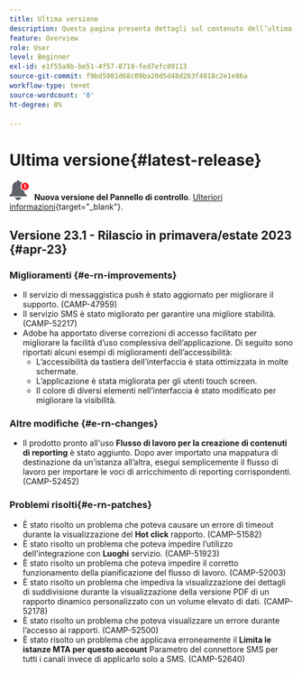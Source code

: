 ```yaml
---
title: Ultima versione
description: Questa pagina presenta dettagli sul contenuto dell’ultima versione Campaign Standard
feature: Overview
role: User
level: Beginner
exl-id: e1f55a9b-be51-4f57-8719-fed7efc89113
source-git-commit: f9bd5901d68c09ba20d5d48d263f4818c2e1e86a
workflow-type: tm+mt
source-wordcount: '0'
ht-degree: 0%

---
```



# Ultima versione{#latest-release}

![Pannello di controllo](assets/do-not-localize/cp-icon.png) **Nuova versione del Pannello di controllo**. [Ulteriori informazioni](https://experienceleague.adobe.com/docs/control-panel/using/release-notes.html?lang=it){target="_blank"}.

## Versione 23.1 - Rilascio in primavera/estate 2023 {#apr-23}

### Miglioramenti {#e-rn-improvements}

* Il servizio di messaggistica push è stato aggiornato per migliorare il supporto. (CAMP-47959)
* Il servizio SMS è stato migliorato per garantire una migliore stabilità. (CAMP-52217)
* Adobe ha apportato diverse correzioni di accesso facilitato per migliorare la facilità d’uso complessiva dell’applicazione. Di seguito sono riportati alcuni esempi di miglioramenti dell’accessibilità:
   * L’accessibilità da tastiera dell’interfaccia è stata ottimizzata in molte schermate.
   * L’applicazione è stata migliorata per gli utenti touch screen.
   * Il colore di diversi elementi nell’interfaccia è stato modificato per migliorare la visibilità.

### Altre modifiche {#e-rn-changes}

* Il prodotto pronto all&#39;uso **Flusso di lavoro per la creazione di contenuti di reporting** è stato aggiunto. Dopo aver importato una mappatura di destinazione da un’istanza all’altra, esegui semplicemente il flusso di lavoro per importare le voci di arricchimento di reporting corrispondenti. (CAMP-52452)

### Problemi risolti{#e-rn-patches}

* È stato risolto un problema che poteva causare un errore di timeout durante la visualizzazione del **Hot click** rapporto. (CAMP-51582)
* È stato risolto un problema che poteva impedire l’utilizzo dell’integrazione con **Luoghi** servizio. (CAMP-51923)
* È stato risolto un problema che poteva impedire il corretto funzionamento della pianificazione del flusso di lavoro. (CAMP-52003)
* È stato risolto un problema che impediva la visualizzazione dei dettagli di suddivisione durante la visualizzazione della versione PDF di un rapporto dinamico personalizzato con un volume elevato di dati. (CAMP-52178)
* È stato risolto un problema che poteva visualizzare un errore durante l’accesso ai rapporti. (CAMP-52500)
* È stato risolto un problema che applicava erroneamente il **Limita le istanze MTA per questo account** Parametro del connettore SMS per tutti i canali invece di applicarlo solo a SMS. (CAMP-52640)
